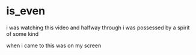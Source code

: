 # is_even
i was watching this video and halfway through i was possessed by a spirit of some kind

when i came to this was on my screen

